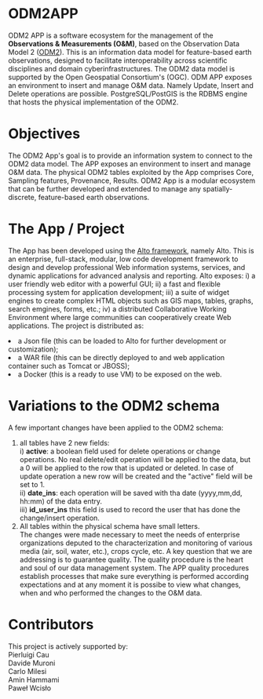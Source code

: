 # ODM2APP
ODM2 APP is a software ecosystem for the management of the <b>Observations & Measurements (O&M)</b>, based on the Observation Data Model 2 (<a href="https://github.com/ODM2">ODM2</a>).
This is an information data model for feature-based earth observations, designed to facilitate interoperability across scientific disciplines and domain cyberinfrastructures. The ODM2 data model is supported by the Open Geospatial Consortium's (OGC).
ODM APP exposes an environment to insert and manage O&M data. Namely Update, Insert and Delete operations are possible. PostgreSQL/PostGIS is the RDBMS engine that hosts the physical implementation of the ODM2. 
# Objectives
The ODM2 App's goal is to provide an information system to connect to the ODM2 data model. The APP exposes an environment to insert and manage O&M data. The physical ODM2 tables exploited by the App comprises Core, Sampling features, Provenance, Results. ODM2 App is a modular ecosystem that can be further developed and extended to manage any spatially-discrete, feature-based earth observations.
# The App / Project
The App has been developed using the <a href="http://www.altoframework.com/">Alto framework</a>, namely Alto. This is an enterprise, full-stack, modular, low code development framework to design and develop professional Web information systems, services, and dynamic applications for advanced analysis and reporting. 
Alto exposes:
i) a user friendly web editor with a powerful GUI;
ii) a fast and flexible processing system for application development;
iii) a suite of widget engines to create complex HTML objects such as GIS maps, tables, graphs, search emgines, forms, etc.;
iv) a distributed Collaborative Working Environment where large communities can cooperatively create Web applications.
The project is distributed as: 
  <li> a Json file (this can be loaded to Alto for further development or customization);</li>
  <li> a WAR file (this can be directly deployed to and web application container such as Tomcat or JBOSS);</li>
  <li> a Docker (this is a ready to use VM) to be exposed on the web. </li>
  
# Variations to the ODM2 schema
A few important changes have been applied to the ODM2 schema:
1. all tables have 2 new fields: 
<br> i) <b>active</b>: a boolean field used for delete operations or change operations. No real delete/edit operation will be applied to the data, but a 0 will be applied to the row that is updated or deleted. In case of update operation a new row will be created and the "active" field will be set to 1. 
<br> ii) <b> date_ins</b>: each operation will be saved with tha date (yyyy,mm,dd, hh:mm) of the data entry.
<br> iii) <b> id_user_ins</b> this field is used to record the user that has done the change/insert operation.
2. All tables within the physical schema have small letters.
<br> The changes were made necessary to meet the needs of enterprise organizations deputed to the characterization and monitoring of various media (air, soil, water, etc.), crops cycle, etc. A key question that we are addressing is to guarantee quality. The quality procedure is the heart and soul of our data management system. The APP quality procedures establish processes that make sure everything is performed according expectations and at any moment it is possibe to view what changes, when and who performed the changes to the O&M data. 
# Contributors
This project is actively supported by:
<br> Pierluigi Cau 
<br> Davide Muroni
<br> Carlo Milesi
<br> Amin Hammami
<br> Paweł Wcisło 

